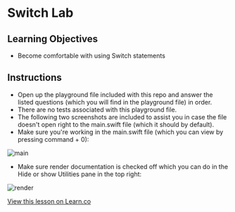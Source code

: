 # Switch Lab



## Learning Objectives 

* Become comfortable with using Switch statements





## Instructions

* Open up the playground file included with this repo and answer the listed questions (which you will find in the playground file) in order. 
* There are no tests associated with this playground file.
* The following two screenshots are included to assist you in case the file doesn't open right to the main.swift file (which it should by default).
* Make sure you're working in the main.swift file (which you can view by pressing command + 0):

![main](http://i.imgur.com/odAU8pd.png)
* Make sure render documentation is checked off which you can do in the Hide or show Utilities pane in the top right:

![render](http://i.imgur.com/vCIhFbZ.png)


<a href='https://learn.co/lessons/SwitchLab' data-visibility='hidden'>View this lesson on Learn.co</a>
